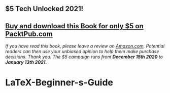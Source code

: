 ## $5 Tech Unlocked 2021!
[Buy and download this Book for only $5 on PacktPub.com](https://www.packtpub.com/product/latex-beginner-s-guide/9781847199867)
-----
*If you have read this book, please leave a review on [Amazon.com](https://www.amazon.com/gp/product/1847199860).     Potential readers can then use your unbiased opinion to help them make purchase decisions. Thank you. The $5 campaign         runs from __December 15th 2020__ to __January 13th 2021.__*

# LaTeX-Beginner-s-Guide